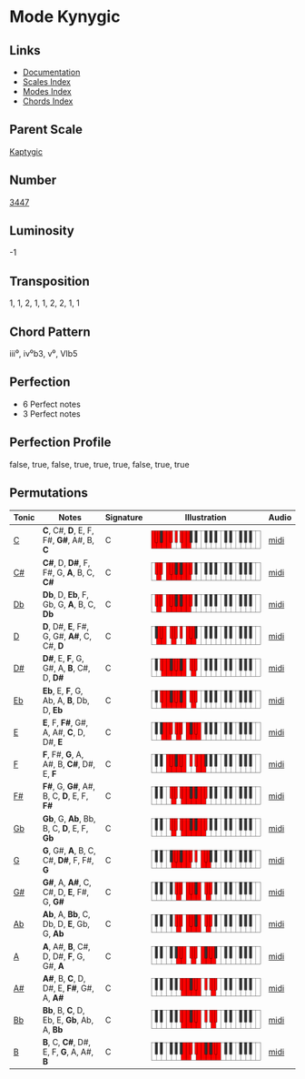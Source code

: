 # Mode Kynygic

## Links

- [Documentation](README.md)
- [Scales Index](Scales.md)
- [Modes Index](Modes.md)
- [Chords Index](Chords.md)

## Parent Scale

[Kaptygic](ScaleKaptygic.md)

## Number

[3447](https://ianring.com/musictheory/scales/3447)

## Luminosity

-1

## Transposition

1, 1, 2, 1, 1, 2, 2, 1, 1

## Chord Pattern

iii⁰, iv⁰b3, v⁰, VIb5

## Perfection

- 6 Perfect notes
- 3 Perfect notes

## Perfection Profile

false, true, false, true, true, true, false, true, true

## Permutations

| Tonic | Notes | Signature | Illustration | Audio |
|-------|-------|-----------|--------------|-------|
| [C](ModeCNaturalKynygic.md) | **C**, C#, **D**, E, F, F#, **G#**, A#, B, **C** | C | ![CNaturalKynygic](ModeCNaturalKynygic.png) | [midi](https://github.com/edipermadi/music/blob/main/docs/ModeCNaturalKynygic.mid?raw=true) |
| [C#](ModeCSharpKynygic.md) | **C#**, D, **D#**, F, F#, G, **A**, B, C, **C#** | C | ![CSharpKynygic](ModeCSharpKynygic.png) | [midi](https://github.com/edipermadi/music/blob/main/docs/ModeCSharpKynygic.mid?raw=true) |
| [Db](ModeDFlatKynygic.md) | **Db**, D, **Eb**, F, Gb, G, **A**, B, C, **Db** | C | ![DFlatKynygic](ModeDFlatKynygic.png) | [midi](https://github.com/edipermadi/music/blob/main/docs/ModeDFlatKynygic.mid?raw=true) |
| [D](ModeDNaturalKynygic.md) | **D**, D#, **E**, F#, G, G#, **A#**, C, C#, **D** | C | ![DNaturalKynygic](ModeDNaturalKynygic.png) | [midi](https://github.com/edipermadi/music/blob/main/docs/ModeDNaturalKynygic.mid?raw=true) |
| [D#](ModeDSharpKynygic.md) | **D#**, E, **F**, G, G#, A, **B**, C#, D, **D#** | C | ![DSharpKynygic](ModeDSharpKynygic.png) | [midi](https://github.com/edipermadi/music/blob/main/docs/ModeDSharpKynygic.mid?raw=true) |
| [Eb](ModeEFlatKynygic.md) | **Eb**, E, **F**, G, Ab, A, **B**, Db, D, **Eb** | C | ![EFlatKynygic](ModeEFlatKynygic.png) | [midi](https://github.com/edipermadi/music/blob/main/docs/ModeEFlatKynygic.mid?raw=true) |
| [E](ModeENaturalKynygic.md) | **E**, F, **F#**, G#, A, A#, **C**, D, D#, **E** | C | ![ENaturalKynygic](ModeENaturalKynygic.png) | [midi](https://github.com/edipermadi/music/blob/main/docs/ModeENaturalKynygic.mid?raw=true) |
| [F](ModeFNaturalKynygic.md) | **F**, F#, **G**, A, A#, B, **C#**, D#, E, **F** | C | ![FNaturalKynygic](ModeFNaturalKynygic.png) | [midi](https://github.com/edipermadi/music/blob/main/docs/ModeFNaturalKynygic.mid?raw=true) |
| [F#](ModeFSharpKynygic.md) | **F#**, G, **G#**, A#, B, C, **D**, E, F, **F#** | C | ![FSharpKynygic](ModeFSharpKynygic.png) | [midi](https://github.com/edipermadi/music/blob/main/docs/ModeFSharpKynygic.mid?raw=true) |
| [Gb](ModeGFlatKynygic.md) | **Gb**, G, **Ab**, Bb, B, C, **D**, E, F, **Gb** | C | ![GFlatKynygic](ModeGFlatKynygic.png) | [midi](https://github.com/edipermadi/music/blob/main/docs/ModeGFlatKynygic.mid?raw=true) |
| [G](ModeGNaturalKynygic.md) | **G**, G#, **A**, B, C, C#, **D#**, F, F#, **G** | C | ![GNaturalKynygic](ModeGNaturalKynygic.png) | [midi](https://github.com/edipermadi/music/blob/main/docs/ModeGNaturalKynygic.mid?raw=true) |
| [G#](ModeGSharpKynygic.md) | **G#**, A, **A#**, C, C#, D, **E**, F#, G, **G#** | C | ![GSharpKynygic](ModeGSharpKynygic.png) | [midi](https://github.com/edipermadi/music/blob/main/docs/ModeGSharpKynygic.mid?raw=true) |
| [Ab](ModeAFlatKynygic.md) | **Ab**, A, **Bb**, C, Db, D, **E**, Gb, G, **Ab** | C | ![AFlatKynygic](ModeAFlatKynygic.png) | [midi](https://github.com/edipermadi/music/blob/main/docs/ModeAFlatKynygic.mid?raw=true) |
| [A](ModeANaturalKynygic.md) | **A**, A#, **B**, C#, D, D#, **F**, G, G#, **A** | C | ![ANaturalKynygic](ModeANaturalKynygic.png) | [midi](https://github.com/edipermadi/music/blob/main/docs/ModeANaturalKynygic.mid?raw=true) |
| [A#](ModeASharpKynygic.md) | **A#**, B, **C**, D, D#, E, **F#**, G#, A, **A#** | C | ![ASharpKynygic](ModeASharpKynygic.png) | [midi](https://github.com/edipermadi/music/blob/main/docs/ModeASharpKynygic.mid?raw=true) |
| [Bb](ModeBFlatKynygic.md) | **Bb**, B, **C**, D, Eb, E, **Gb**, Ab, A, **Bb** | C | ![BFlatKynygic](ModeBFlatKynygic.png) | [midi](https://github.com/edipermadi/music/blob/main/docs/ModeBFlatKynygic.mid?raw=true) |
| [B](ModeBNaturalKynygic.md) | **B**, C, **C#**, D#, E, F, **G**, A, A#, **B** | C | ![BNaturalKynygic](ModeBNaturalKynygic.png) | [midi](https://github.com/edipermadi/music/blob/main/docs/ModeBNaturalKynygic.mid?raw=true) |
